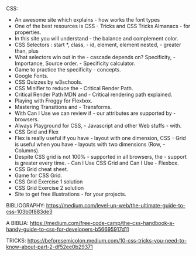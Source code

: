 CSS: 

- An awesome site which explains - how works the font types
- One of the best resources is CSS - Tricks and CSS Tricks Almanacs - for properties.
- In this site you will understand - the balance and complement color.
- CSS Selectors : start *, class, - id, element, element nested, - greater than, plus
- What selectors win out in the - cascade depends on? Specificity, - Importance, Source order. - Specificity calculator.
- Game to practice the specificity - concepts.
- Google Fonts.
- CSS Quizzes by w3schools.
- CSS Minifier to reduce the - Critical Render Path.
- Critical Render Path MDN and - Critical rendering path explained.
- Playing with Froggy for Flexbox.
- Mastering Transitions and - Transforms.
- With Can I Use we can review if - our attributes are supported by - browsers.
- Always Playground for CSS, - Javascript and other Web stuffs - with.
- CSS Grid and Flex
- Flex is really useful if you have - layout with one dimension, CSS - Grid is useful when you have - layouts with two dimensions (Row, - Columns).
- Despite CSS grid is not 100% - supported in all browsers, the - support is greater every time. - Can I Use CSS Grid and Can I Use - Flexbox.
- CSS Grid cheat sheet.
- Game for CSS Grid.
- CSS Grid Exercise 1 solution
- CSS Grid Exercise 2 solution
- Site to get free illustrations - for your projects.



BIBLIOGRAPHY: https://medium.com/level-up-web/the-ultimate-guide-to-css-103b0f883de3

A BIBLIA: https://medium.com/free-code-camp/the-css-handbook-a-handy-guide-to-css-for-developers-b56695917d11

TRICKS: https://beforesemicolon.medium.com/10-css-tricks-you-need-to-know-about-part-2-df52ee0b29371
